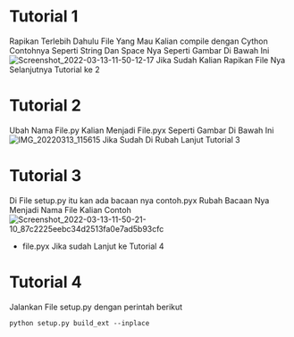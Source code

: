 # Tutorial 1
Rapikan Terlebih Dahulu File Yang Mau Kalian compile dengan Cython
Contohnya Seperti String Dan Space Nya Seperti Gambar Di Bawah Ini
![Screenshot_2022-03-13-11-50-12-17](https://user-images.githubusercontent.com/101085369/158045660-e122429f-a134-4708-81b6-dc17e7ad9f0b.png)
Jika Sudah Kalian Rapikan File Nya Selanjutnya Tutorial ke 2

# Tutorial 2
Ubah Nama File.py Kalian Menjadi File.pyx Seperti Gambar Di Bawah Ini
![IMG_20220313_115615](https://user-images.githubusercontent.com/101085369/158045703-381e065f-05b6-41e5-816d-e04d71337e89.jpg)
Jika Sudah Di Rubah Lanjut Tutorial 3

# Tutorial 3
Di File setup.py itu kan ada bacaan nya contoh.pyx
Rubah Bacaan Nya Menjadi Nama File Kalian Contoh
![Screenshot_2022-03-13-11-50-21-10_87c2225eebc34d2513fa0e7ad5b93cfc](https://user-images.githubusercontent.com/101085369/158045784-e6dcc838-d01c-4d27-971c-6cfca993b6fa.png)

- file.pyx
Jika sudah Lanjut ke Tutorial 4

# Tutorial 4
Jalankan File setup.py dengan perintah berikut
```
python setup.py build_ext --inplace
```
